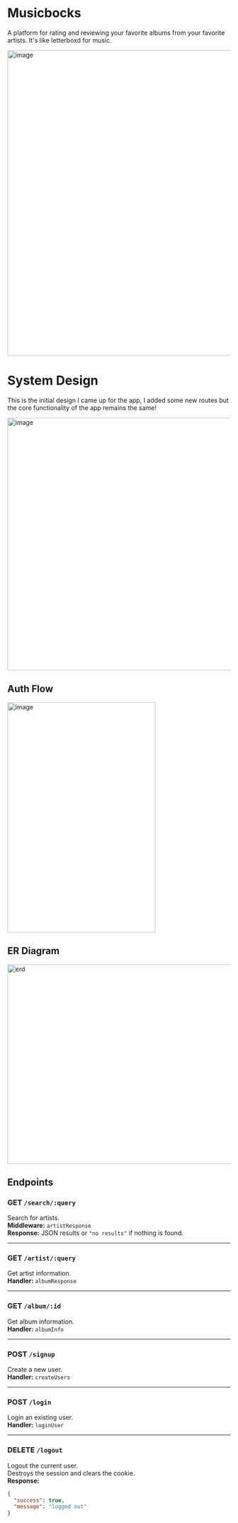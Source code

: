 # Musicbocks
A platform for rating and reviewing your favorite albums from your favorite artists. It's like letterboxd for music.

<img width="1369" height="689" alt="image" src="https://github.com/user-attachments/assets/8370bafd-1a9b-49ef-af4c-a5564e047db6" />

# System Design
This is the initial design I came up for the app, I added some new routes but the core functionality of the app remains the same!

<img width="1027" height="570" alt="image" src="https://github.com/user-attachments/assets/b5b43313-5e3a-4e0b-a52a-5086a4209fa8" />

## Auth Flow
<img width="334" height="519" alt="image" src="https://github.com/user-attachments/assets/ee1cfa29-9a92-410b-be95-f8e7e40fac9d" />

## ER Diagram
<img width="771" height="450" alt="erd" src="https://github.com/user-attachments/assets/c16f6cb8-97af-4f8c-a1ae-52bb6111066e" />

## Endpoints

### GET `/search/:query`
Search for artists.  
**Middleware:** `artistResponse`  
**Response:** JSON results or `"no results"` if nothing is found.

---

### GET `/artist/:query`
Get artist information.  
**Handler:** `albumResponse`  

---

### GET `/album/:id`
Get album information.  
**Handler:** `albumInfo`  

---

### POST `/signup`
Create a new user.  
**Handler:** `createUsers`  

---

### POST `/login`
Login an existing user.  
**Handler:** `loginUser`  

---

### DELETE `/logout`
Logout the current user.  
Destroys the session and clears the cookie.  
**Response:** 
```json
{
  "success": true,
  "message": "logged out"
}
